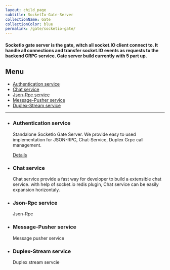 ```yaml
---
layout: child_page
subtitle: SocketIo-Gate-Server
collectionName: Gate
collectionColor: blue
permalink: /gate/socketio-gate/
---
```


#### SocketIo gate server is the gate, witch all socket.IO client connect to. It handle all connections and transfer socket.IO events as requests to the backend GRPC service. Gate server build currently with 5 part up.

## Menu

-   [Authentication service](#authentication-service)
-   [Chat service](#chat-service)
-   [Json-Rpc service](#json-rpc-service)
-   [Message-Pusher service](#message-pusher-service)
-   [Duplex-Stream service](#duplex-stream-serice)

---

-   ### Authentication service

    Standalone SocketIo Gate Server. We provide easy to used implementation for JSON-RPC, Chat-Service, Duplex Grpc call management.

    [Details](socketio-gate/)

-   ### Chat service

    Chat service provide a fast way for developer to build a extensible chat service. with help of socket.io redis plugin, Chat service can be easily expansion horizontaly.

-   ### Json-Rpc service

    Json-Rpc

-   ### Message-Pusher service

    Message pusher service

-   ### Duplex-Stream service

    Duplex stream servcie
